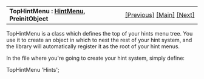 <table width="100%" data-border="0" data-cellspacing="0"
data-cellpadding="3" data-bgcolor="#C0C0C0">
<colgroup>
<col style="width: 50%" />
<col style="width: 50%" />
</colgroup>
<tbody>
<tr>
<td style="text-align: left;"><strong>TopHintMenu : <a
href="hintmenu.htm">HintMenu</a>, PreinitObject<br />
</strong></td>
<td style="text-align: right;"><a
href="hints-overview.htm">[Previous]</a> <a
href="generalintroduction.htm">[Main]</a> <a
href="hintmenu.htm">[Next]</a></td>
</tr>
</tbody>
</table>

  
TopHintMenu is a class which defines the top of your hints menu tree.
You use it to create an object in which to nest the rest of your hint
system, and the library will automatically register it as the root of
your hint menus.  
  
In the file where you're going to create your hint system, simply
define:  
  
TopHintMenu 'Hints';  
  
  
